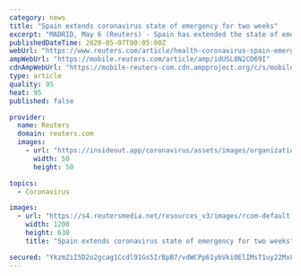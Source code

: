 ```yaml
---
category: news
title: "Spain extends coronavirus state of emergency for two weeks"
excerpt: "MADRID, May 6 (Reuters) - Spain has extended the state of emergency imposed to combat the coronavirus pandemic for two more weeks from Sunday, allowing the government to control people’s movements as it gradually relaxes a national lockdown. Parliament approved the measure on Wednesday after Prime Minister Pedro Sanchez, who heads a fragile ..."
publishedDateTime: 2020-05-07T00:05:00Z
webUrl: "https://www.reuters.com/article/health-coronavirus-spain-emergency/spain-extends-coronavirus-state-of-emergency-for-two-weeks-idUSL8N2CO69I"
ampWebUrl: "https://mobile.reuters.com/article/amp/idUSL8N2CO69I"
cdnAmpWebUrl: "https://mobile-reuters-com.cdn.ampproject.org/c/s/mobile.reuters.com/article/amp/idUSL8N2CO69I"
type: article
quality: 95
heat: 95
published: false

provider:
  name: Reuters
  domain: reuters.com
  images:
    - url: "https://insideout.app/coronavirus/assets/images/organizations/reuters.com-50x50.jpg"
      width: 50
      height: 50

topics:
  - Coronavirus

images:
  - url: "https://s4.reutersmedia.net/resources_v3/images/rcom-default.png"
    width: 1200
    height: 630
    title: "Spain extends coronavirus state of emergency for two weeks"

secured: "YkzmZiI5D2o2gcag1Ccdl91Gs5IrBpB7/vdWCPp61ybVki0ElIMsT1uy22Mx8Rqp0ZoOLBhNQNoe1bYUCLMUsgH85UElkxrFvGgPbh84ym4iKHDnk+B30ieqdFAIJ2sF8/Jh1sc3yM7Zwg7wkhzxtLqPgjhTinwuznUW5nb8b8BvSQIgzfqMxdHNyAdY4DRsmd3C87ypSljy3N9oDvLzWcUE9eYWc//BteHGNfN7SlELDZrYitPo9emab/aPZ6Rs7rRyeLeKYyFVCd8j4DgaiZb0QlpdcG7+Zo6LLpMcSqERj/r15Z3t+QLOfvXO8HUz;iakg9xrhWvDpm/VUASp+iQ=="
---
```


